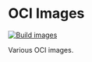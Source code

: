 # OCI Images

[![Build images](https://github.com/pgils/oci-images/actions/workflows/build.yml/badge.svg?branch=main)](https://github.com/pgils/oci-images/actions/workflows/build.yml)

Various OCI images.
